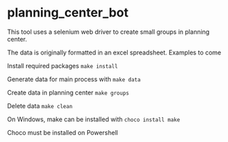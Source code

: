 # planning_center_bot

This tool uses a selenium web driver to create small groups in planning center.

The data is originally formatted in an excel spreadsheet. Examples to come

Install required packages
`make install`

Generate data for main process with
`make data`

Create data in planning center
`make groups`

Delete data
`make clean`

On Windows, make can be installed with
`choco install make`

Choco must be installed on Powershell
